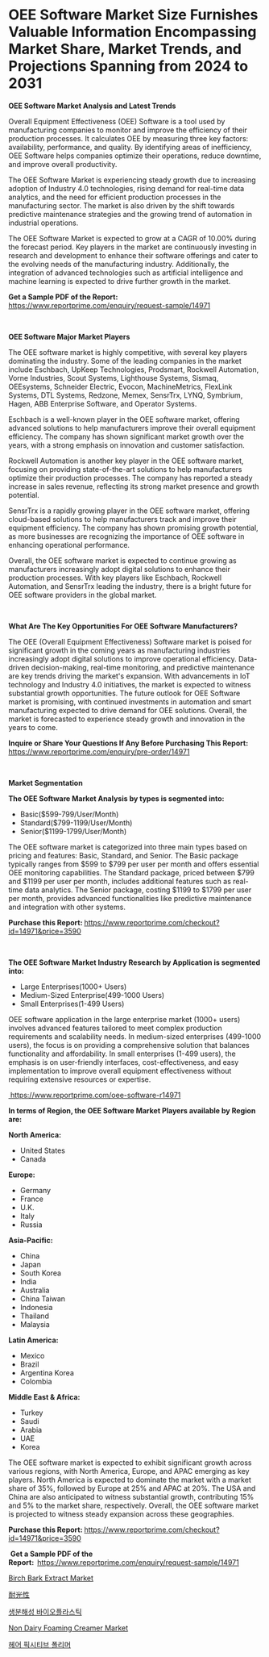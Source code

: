 <p><h1>OEE Software Market Size Furnishes Valuable Information Encompassing Market Share, Market Trends, and Projections Spanning from 2024 to 2031</h1></p><p><strong>OEE Software Market Analysis and Latest Trends</strong></p>
<p><p>Overall Equipment Effectiveness (OEE) Software is a tool used by manufacturing companies to monitor and improve the efficiency of their production processes. It calculates OEE by measuring three key factors: availability, performance, and quality. By identifying areas of inefficiency, OEE Software helps companies optimize their operations, reduce downtime, and improve overall productivity.</p><p>The OEE Software Market is experiencing steady growth due to increasing adoption of Industry 4.0 technologies, rising demand for real-time data analytics, and the need for efficient production processes in the manufacturing sector. The market is also driven by the shift towards predictive maintenance strategies and the growing trend of automation in industrial operations.</p><p>The OEE Software Market is expected to grow at a CAGR of 10.00% during the forecast period. Key players in the market are continuously investing in research and development to enhance their software offerings and cater to the evolving needs of the manufacturing industry. Additionally, the integration of advanced technologies such as artificial intelligence and machine learning is expected to drive further growth in the market.</p></p>
<p><strong>Get a Sample PDF of the Report:&nbsp;</strong> <a href="https://www.reportprime.com/enquiry/request-sample/14971">https://www.reportprime.com/enquiry/request-sample/14971</a></p>
<p>&nbsp;</p>
<p><strong>OEE Software Major Market Players</strong></p>
<p><p>The OEE software market is highly competitive, with several key players dominating the industry. Some of the leading companies in the market include Eschbach, UpKeep Technologies, Prodsmart, Rockwell Automation, Vorne Industries, Scout Systems, Lighthouse Systems, Sismaq, OEEsystems, Schneider Electric, Evocon, MachineMetrics, FlexLink Systems, DTL Systems, Redzone, Memex, SensrTrx, LYNQ, Symbrium, Hagen, ABB Enterprise Software, and Operator Systems.</p><p>Eschbach is a well-known player in the OEE software market, offering advanced solutions to help manufacturers improve their overall equipment efficiency. The company has shown significant market growth over the years, with a strong emphasis on innovation and customer satisfaction.</p><p>Rockwell Automation is another key player in the OEE software market, focusing on providing state-of-the-art solutions to help manufacturers optimize their production processes. The company has reported a steady increase in sales revenue, reflecting its strong market presence and growth potential.</p><p>SensrTrx is a rapidly growing player in the OEE software market, offering cloud-based solutions to help manufacturers track and improve their equipment efficiency. The company has shown promising growth potential, as more businesses are recognizing the importance of OEE software in enhancing operational performance.</p><p>Overall, the OEE software market is expected to continue growing as manufacturers increasingly adopt digital solutions to enhance their production processes. With key players like Eschbach, Rockwell Automation, and SensrTrx leading the industry, there is a bright future for OEE software providers in the global market.</p></p>
<p>&nbsp;</p>
<p><strong>What Are The Key Opportunities For OEE Software Manufacturers?</strong></p>
<p><p>The OEE (Overall Equipment Effectiveness) Software market is poised for significant growth in the coming years as manufacturing industries increasingly adopt digital solutions to improve operational efficiency. Data-driven decision-making, real-time monitoring, and predictive maintenance are key trends driving the market's expansion. With advancements in IoT technology and Industry 4.0 initiatives, the market is expected to witness substantial growth opportunities. The future outlook for OEE Software market is promising, with continued investments in automation and smart manufacturing expected to drive demand for OEE solutions. Overall, the market is forecasted to experience steady growth and innovation in the years to come.</p></p>
<p><strong>Inquire or Share Your Questions If Any Before Purchasing This Report:</strong> <a href="https://www.reportprime.com/enquiry/pre-order/14971">https://www.reportprime.com/enquiry/pre-order/14971</a></p>
<p>&nbsp;</p>
<p><strong>Market Segmentation</strong></p>
<p><strong>The OEE Software Market Analysis by types is segmented into:</strong></p>
<p><ul><li>Basic($599-799/User/Month)</li><li>Standard($799-1199/User/Month)</li><li>Senior($1199-1799/User/Month)</li></ul></p>
<p><p>The OEE software market is categorized into three main types based on pricing and features: Basic, Standard, and Senior. The Basic package typically ranges from $599 to $799 per user per month and offers essential OEE monitoring capabilities. The Standard package, priced between $799 and $1199 per user per month, includes additional features such as real-time data analytics. The Senior package, costing $1199 to $1799 per user per month, provides advanced functionalities like predictive maintenance and integration with other systems.</p></p>
<p><strong>Purchase this Report:&nbsp;</strong><a href="https://www.reportprime.com/checkout?id=14971&price=3590">https://www.reportprime.com/checkout?id=14971&price=3590</a></p>
<p>&nbsp;</p>
<p><strong>The OEE Software Market Industry Research by Application is segmented into:</strong></p>
<p><ul><li>Large Enterprises(1000+ Users)</li><li>Medium-Sized Enterprise(499-1000 Users)</li><li>Small Enterprises(1-499 Users)</li></ul></p>
<p><p>OEE software application in the large enterprise market (1000+ users) involves advanced features tailored to meet complex production requirements and scalability needs. In medium-sized enterprises (499-1000 users), the focus is on providing a comprehensive solution that balances functionality and affordability. In small enterprises (1-499 users), the emphasis is on user-friendly interfaces, cost-effectiveness, and easy implementation to improve overall equipment effectiveness without requiring extensive resources or expertise.</p></p>
<p><a href="https://www.reportprime.com/oee-software-r14971">&nbsp;https://www.reportprime.com/oee-software-r14971</a></p>
<p><strong>In terms of Region, the OEE Software Market Players available by Region are:</strong></p>
<p>
    <p> <strong> North America: </strong>
        <ul>
            <li>United States</li>
            <li>Canada</li>
        </ul>
        </p> 
    <p> <strong> Europe: </strong>
        <ul>
            <li>Germany</li>
            <li>France</li>
            <li>U.K.</li>
            <li>Italy</li>
            <li>Russia</li>
        </ul>
        </p> 
    <p> <strong> Asia-Pacific: </strong>
        <ul>
            <li>China</li>
            <li>Japan</li>
            <li>South Korea</li>
            <li>India</li>
            <li>Australia</li>
            <li>China Taiwan</li>
            <li>Indonesia</li>
            <li>Thailand</li>
            <li>Malaysia</li>
        </ul>
        </p> 
    <p> <strong> Latin America: </strong>
        <ul>
            <li>Mexico</li>
            <li>Brazil</li>
            <li>Argentina Korea</li>
            <li>Colombia</li>
        </ul>
        </p> 
    <p> <strong> Middle East & Africa: </strong>
        <ul>
            <li>Turkey</li>
            <li>Saudi</li>
            <li>Arabia</li>
            <li>UAE</li>
            <li>Korea</li>
        </ul>
    </p>
    </p>
<p><p>The OEE software market is expected to exhibit significant growth across various regions, with North America, Europe, and APAC emerging as key players. North America is expected to dominate the market with a market share of 35%, followed by Europe at 25% and APAC at 20%. The USA and China are also anticipated to witness substantial growth, contributing 15% and 5% to the market share, respectively. Overall, the OEE software market is projected to witness steady expansion across these geographies.</p></p>
<p><strong>Purchase this Report: </strong><a href="https://www.reportprime.com/checkout?id=14971&price=3590">https://www.reportprime.com/checkout?id=14971&price=3590</a></p>
<p>&nbsp;<strong>Get a Sample PDF of the Report:&nbsp;&nbsp;</strong><a href="https://www.reportprime.com/enquiry/request-sample/14971">https://www.reportprime.com/enquiry/request-sample/14971</a></p>
<p><strong></strong></p>
<p><p><a href="https://www.linkedin.com/pulse/birch-bark-extract-market-insights-players-forecast-till-2031-zwiie?trackingId=HSjZddNUAUI8ZEtCgeAsEw%3D%3D">Birch Bark Extract Market</a></p><p><a href="https://github.com/avbqbctihcbe2/Market-Research-Report-List-1/blob/main/545254825742.md">耐光性</a></p><p><a href="https://medium.com/@kevinvasquez7272023/%EC%B9%9C%ED%99%98%EA%B2%BD-%EC%83%9D%EB%B6%84%ED%95%B4%EC%84%B1-%EB%B0%94%EC%9D%B4%EC%98%A4-%ED%94%8C%EB%9D%BC%EC%8A%A4%ED%8B%B1-%EC%8B%9C%EC%9E%A5-%EB%8F%99%ED%96%A5-%EB%B0%8F-%EC%8B%9C%EC%9E%A5-%EB%B6%84%EC%84%9D%EC%9D%80-2024%EB%85%84%EB%B6%80%ED%84%B0-2031%EB%85%84%EA%B9%8C%EC%A7%80-%EC%98%88%EC%83%81%EB%90%A9%EB%8B%88%EB%8B%A4-b748767d8c0c">생분해성 바이오플라스틱</a></p><p><a href="https://medium.com/@gerkabranch5/non-dairy-foaming-creamer-nbsp-market-focuses-on-market-share-size-and-projected-forecast-till-bc67fb023da5">Non Dairy Foaming Creamer Market</a></p><p><a href="https://github.com/hzumrdvas204296/Market-Research-Report-List-1/blob/main/295825723360.md">헤어 픽시티브 폴리머</a></p></p>
